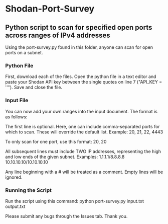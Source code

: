# Shodan-Port-Survey
## Python script to scan for specified open ports across ranges of IPv4 addresses

Using the port-survey.py found in this folder, anyone can scan for open ports on a subnet.

### Python File

First, download each of the files. Open the python file in a text editor and paste your Shodan API key between the single quotes on line 7 ("API_KEY = ''"). Save and close the file.

### Input File

You can now add your own ranges into the input document. The format is as follows:

The first line is optional. Here, one can include comma-separated ports for which to scan. These will override the default list. Example:
20, 21, 22, 4443

To only scan for one port, use this format:
20, 20

All subsequent lines must include TWO IP addresses, representing the high and low ends of the given subnet. Examples:
1.1.1.1/8.8.8.8
10.10.10.10/10.10.10.10

Any line beginning with a # will be treated as a comment. Empty lines will be ignored.

### Running the Script

Run the script using this command:
python port-survey.py input.txt output.txt



Please submit any bugs through the Issues tab. Thank you.
